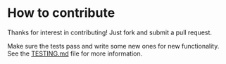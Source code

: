 # How to contribute

Thanks for interest in contributing! Just fork and submit a pull request.

Make sure the tests pass and write some new ones for new functionality. See the [TESTING.md](https://github.com/greglu/dropwizard-cookbook/blob/master/TESTING.md) file for more information.
